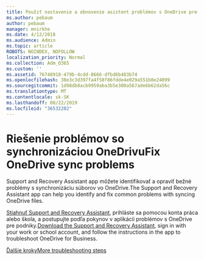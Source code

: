 ```yaml
---
title: Použiť nastavenie a obnovenie asistent problémov s OneDrive pre podniky
ms.author: pebaum
author: pebaum
manager: mnirkhe
ms.date: 4/12/2018
ms.audience: Admin
ms.topic: article
ROBOTS: NOINDEX, NOFOLLOW
localization_priority: Normal
ms.collection: Adm_O365
ms.custom: ''
ms.assetid: 76748918-479b-4cdd-8666-dfbd6b483b74
ms.openlocfilehash: 38e3c3d397fa4f58f86fdde4e029a551b8e24099
ms.sourcegitcommit: 1d98db8acb9959aba3b5e308a567ade6b62da56c
ms.translationtype: MT
ms.contentlocale: sk-SK
ms.lasthandoff: 08/22/2019
ms.locfileid: "36532202"
---
```

# <a name="fix-onedrive-sync-problems"></a><span data-ttu-id="bee4d-102">Riešenie problémov so synchronizáciou OneDrivu</span><span class="sxs-lookup"><span data-stu-id="bee4d-102">Fix OneDrive sync problems</span></span>

<span data-ttu-id="bee4d-103">Support and Recovery Assistant app môžete identifikovať a opraviť bežné problémy s synchronizáciu súborov vo OneDrive.</span><span class="sxs-lookup"><span data-stu-id="bee4d-103">The Support and Recovery Assistant app can help you identify and fix common problems with syncing OneDrive files.</span></span> 
  
<span data-ttu-id="bee4d-104">[Stiahnuť Support and Recovery Assistant](https://aka.ms/sara), prihláste sa pomocou konta práca alebo škola, a postupujte podľa pokynov v aplikácii problémov s OneDrive pre podniky.</span><span class="sxs-lookup"><span data-stu-id="bee4d-104">[Download the Support and Recovery Assistant](https://aka.ms/sara), sign in with your work or school account, and follow the instructions in the app to troubleshoot OneDrive for Business.</span></span> 
  
[<span data-ttu-id="bee4d-105">Ďalšie kroky</span><span class="sxs-lookup"><span data-stu-id="bee4d-105">More troubleshooting steps</span></span>](https://go.microsoft.com/fwlink/?linkid=872097)
  

